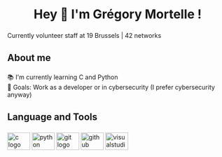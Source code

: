 <h1 align="center">Hey 👋  I'm Grégory Mortelle !</h1>

###

<p align="left">Currently volunteer staff at 19 Brussels | 42 networks</p>

###

<h2 align="left">About me</h2>

###

<p align="left">📚 I'm currently learning C and Python<br>🎯 Goals: Work as a developer or in cybersecurity (I prefer cybersecurity anyway)</p>

###

<h2 align="left">Language and Tools</h2>

###

<div align="left">
  <img src="https://cdn.jsdelivr.net/gh/devicons/devicon/icons/c/c-original.svg" height="40" width="52" alt="c logo"  />
  <img src="https://cdn.jsdelivr.net/gh/devicons/devicon/icons/python/python-original.svg" height="40" width="52" alt="python logo"  />
  <img src="https://cdn.jsdelivr.net/gh/devicons/devicon/icons/git/git-original.svg" height="40" width="52" alt="git logo"  />
  <img src="https://cdn.jsdelivr.net/gh/devicons/devicon/icons/github/github-original.svg" height="40" width="52" alt="github logo"  />
  <img src="https://cdn.jsdelivr.net/gh/devicons/devicon/icons/visualstudio/visualstudio-plain.svg" height="40" width="52" alt="visualstudio logo"  />
</div>

###
###
